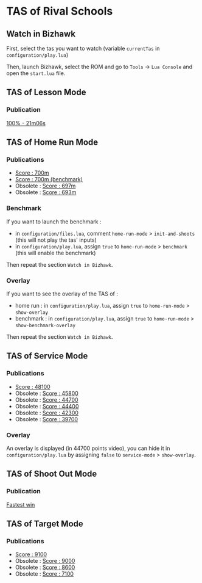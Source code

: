 # TAS of Rival Schools

## Watch in Bizhawk

First, select the tas you want to watch (variable `currentTas` in `configuration/play.lua`)

Then, launch Bizhawk, select the ROM and go to `Tools` -> `Lua Console` and open the `start.lua` file.

## TAS of Lesson Mode

### Publication

[100% - 21m06s](https://www.youtube.com/watch?v=e1RWETgbzBQ)

## TAS of Home Run Mode

### Publications

* [Score : 700m](https://www.youtube.com/watch?v=tDp-lRBLIi8)
* [Score : 700m (benchmark)](https://www.youtube.com/watch?v=tsNDcvV4XDE)
* Obsolete : [Score : 697m](https://www.youtube.com/watch?v=G6M1CgxPLuU)
* Obsolete : [Score : 693m](https://www.youtube.com/watch?v=Fa3WBI1GD6s)

### Benchmark

If you want to launch the benchmark :

- in `configuration/files.lua`, comment `home-run-mode` > `init-and-shoots` (this will not play the tas' inputs)
- in `configuration/play.lua`, assign `true` to `home-run-mode` > `benchmark` (this will enable the benchmark)

Then repeat the section `Watch in Bizhawk`.

### Overlay

If you want to see the overlay of the TAS of :

- home run : in `configuration/play.lua`, assign `true` to `home-run-mode` > `show-overlay`
- benchmark : in `configuration/play.lua`, assign `true` to `home-run-mode` > `show-benchmark-overlay`

Then repeat the section `Watch in Bizhawk`.

## TAS of Service Mode

### Publications

* [Score : 48100](https://www.youtube.com/watch?v=R-QgYA1QLpo)
* Obsolete : [Score : 45800](https://www.youtube.com/watch?v=4BiF5HwTYF4)
* Obsolete : [Score : 44700](https://www.youtube.com/watch?v=reDowrCmnwY)
* Obsolete : [Score : 44400](https://www.youtube.com/watch?v=q4O89Mz8Gr4)
* Obsolete : [Score : 42300](https://www.youtube.com/watch?v=wj8WxkoHJx8)
* Obsolete : [Score : 39700](https://www.youtube.com/watch?v=z3zAUFpW_Pw)

### Overlay

An overlay is displayed (in 44700 points video), you can hide it in `configuration/play.lua` by assigning `false` to `service-mode` > `show-overlay`.

## TAS of Shoot Out Mode

### Publication

[Fastest win](https://www.youtube.com/watch?v=zUQm26ttaK4)

## TAS of Target Mode

### Publications

* [Score : 9100](https://www.youtube.com/watch?v=3Q2vnzKDj90)
* Obsolete : [Score : 9000](https://www.youtube.com/watch?v=pKH3ChsgLFA)
* Obsolete : [Score : 8600](https://www.youtube.com/watch?v=tLSHkkx0yy4)
* Obsolete : [Score : 7100](https://www.youtube.com/watch?v=MzZUei7VKw4)